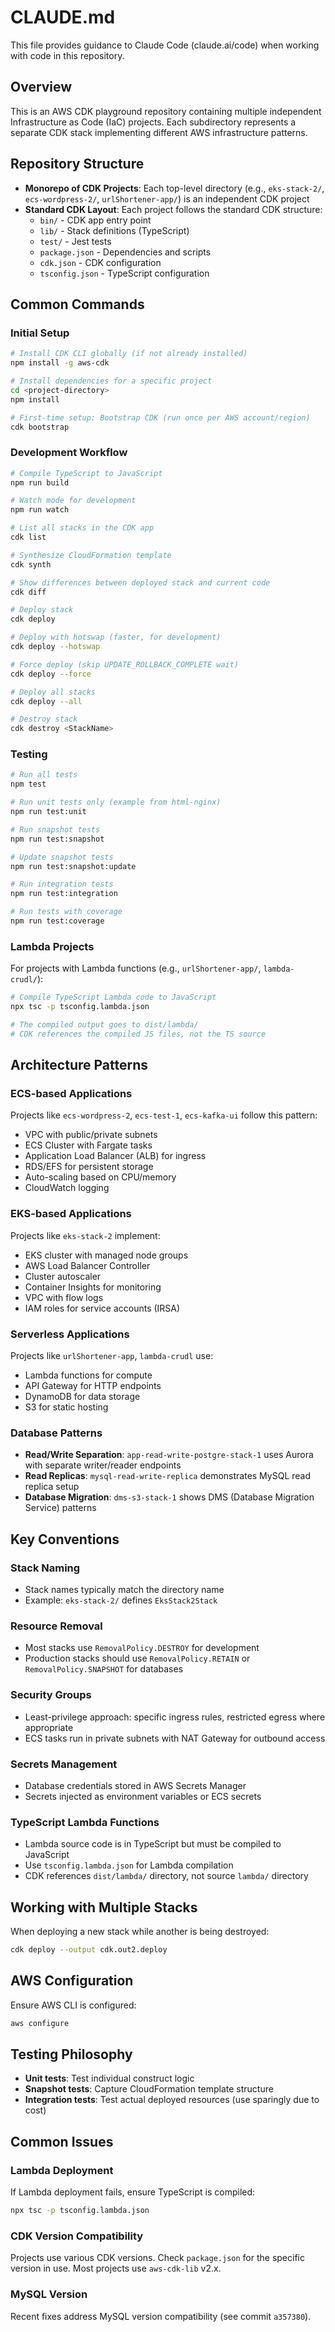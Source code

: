# CLAUDE.md

This file provides guidance to Claude Code (claude.ai/code) when working with code in this repository.

## Overview

This is an AWS CDK playground repository containing multiple independent Infrastructure as Code (IaC) projects. Each subdirectory represents a separate CDK stack implementing different AWS infrastructure patterns.

## Repository Structure

- **Monorepo of CDK Projects**: Each top-level directory (e.g., `eks-stack-2/`, `ecs-wordpress-2/`, `urlShortener-app/`) is an independent CDK project
- **Standard CDK Layout**: Each project follows the standard CDK structure:
  - `bin/` - CDK app entry point
  - `lib/` - Stack definitions (TypeScript)
  - `test/` - Jest tests
  - `package.json` - Dependencies and scripts
  - `cdk.json` - CDK configuration
  - `tsconfig.json` - TypeScript configuration

## Common Commands

### Initial Setup
```bash
# Install CDK CLI globally (if not already installed)
npm install -g aws-cdk

# Install dependencies for a specific project
cd <project-directory>
npm install

# First-time setup: Bootstrap CDK (run once per AWS account/region)
cdk bootstrap
```

### Development Workflow
```bash
# Compile TypeScript to JavaScript
npm run build

# Watch mode for development
npm run watch

# List all stacks in the CDK app
cdk list

# Synthesize CloudFormation template
cdk synth

# Show differences between deployed stack and current code
cdk diff

# Deploy stack
cdk deploy

# Deploy with hotswap (faster, for development)
cdk deploy --hotswap

# Force deploy (skip UPDATE_ROLLBACK_COMPLETE wait)
cdk deploy --force

# Deploy all stacks
cdk deploy --all

# Destroy stack
cdk destroy <StackName>
```

### Testing
```bash
# Run all tests
npm test

# Run unit tests only (example from html-nginx)
npm run test:unit

# Run snapshot tests
npm run test:snapshot

# Update snapshot tests
npm run test:snapshot:update

# Run integration tests
npm run test:integration

# Run tests with coverage
npm run test:coverage
```

### Lambda Projects
For projects with Lambda functions (e.g., `urlShortener-app/`, `lambda-crudl/`):
```bash
# Compile TypeScript Lambda code to JavaScript
npx tsc -p tsconfig.lambda.json

# The compiled output goes to dist/lambda/
# CDK references the compiled JS files, not the TS source
```

## Architecture Patterns

### ECS-based Applications
Projects like `ecs-wordpress-2`, `ecs-test-1`, `ecs-kafka-ui` follow this pattern:
- VPC with public/private subnets
- ECS Cluster with Fargate tasks
- Application Load Balancer (ALB) for ingress
- RDS/EFS for persistent storage
- Auto-scaling based on CPU/memory
- CloudWatch logging

### EKS-based Applications
Projects like `eks-stack-2` implement:
- EKS cluster with managed node groups
- AWS Load Balancer Controller
- Cluster autoscaler
- Container Insights for monitoring
- VPC with flow logs
- IAM roles for service accounts (IRSA)

### Serverless Applications
Projects like `urlShortener-app`, `lambda-crudl` use:
- Lambda functions for compute
- API Gateway for HTTP endpoints
- DynamoDB for data storage
- S3 for static hosting

### Database Patterns
- **Read/Write Separation**: `app-read-write-postgre-stack-1` uses Aurora with separate writer/reader endpoints
- **Read Replicas**: `mysql-read-write-replica` demonstrates MySQL read replica setup
- **Database Migration**: `dms-s3-stack-1` shows DMS (Database Migration Service) patterns

## Key Conventions

### Stack Naming
- Stack names typically match the directory name
- Example: `eks-stack-2/` defines `EksStack2Stack`

### Resource Removal
- Most stacks use `RemovalPolicy.DESTROY` for development
- Production stacks should use `RemovalPolicy.RETAIN` or `RemovalPolicy.SNAPSHOT` for databases

### Security Groups
- Least-privilege approach: specific ingress rules, restricted egress where appropriate
- ECS tasks run in private subnets with NAT Gateway for outbound access

### Secrets Management
- Database credentials stored in AWS Secrets Manager
- Secrets injected as environment variables or ECS secrets

### TypeScript Lambda Functions
- Lambda source code is in TypeScript but must be compiled to JavaScript
- Use `tsconfig.lambda.json` for Lambda compilation
- CDK references `dist/lambda/` directory, not source `lambda/` directory

## Working with Multiple Stacks

When deploying a new stack while another is being destroyed:
```bash
cdk deploy --output cdk.out2.deploy
```

## AWS Configuration

Ensure AWS CLI is configured:
```bash
aws configure
```

## Testing Philosophy

- **Unit tests**: Test individual construct logic
- **Snapshot tests**: Capture CloudFormation template structure
- **Integration tests**: Test actual deployed resources (use sparingly due to cost)

## Common Issues

### Lambda Deployment
If Lambda deployment fails, ensure TypeScript is compiled:
```bash
npx tsc -p tsconfig.lambda.json
```

### CDK Version Compatibility
Projects use various CDK versions. Check `package.json` for the specific version in use. Most projects use `aws-cdk-lib` v2.x.

### MySQL Version
Recent fixes address MySQL version compatibility (see commit `a357380`).
